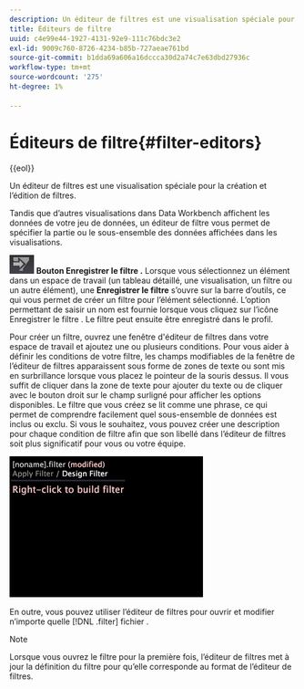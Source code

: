 ```yaml
---
description: Un éditeur de filtres est une visualisation spéciale pour la création et l’édition de filtres.
title: Éditeurs de filtre
uuid: c4e99e44-1927-4131-92e9-111c76bdc3e2
exl-id: 9009c760-8726-4234-b85b-727aeae761bd
source-git-commit: b1dda69a606a16dccca30d2a74c7e63dbd27936c
workflow-type: tm+mt
source-wordcount: '275'
ht-degree: 1%

---
```


# Éditeurs de filtre{#filter-editors}

{{eol}}

Un éditeur de filtres est une visualisation spéciale pour la création et l’édition de filtres.

Tandis que d’autres visualisations dans Data Workbench affichent les données de votre jeu de données, un éditeur de filtre vous permet de spécifier la partie ou le sous-ensemble des données affichées dans les visualisations.

![](assets/filter_edit_toolbar.png) **Bouton Enregistrer le filtre .** Lorsque vous sélectionnez un élément dans un espace de travail (un tableau détaillé, une visualisation, un filtre ou un autre élément), une **Enregistrer le filtre** s’ouvre sur la barre d’outils, ce qui vous permet de créer un filtre pour l’élément sélectionné. L’option permettant de saisir un nom est fournie lorsque vous cliquez sur l’icône Enregistrer le filtre . Le filtre peut ensuite être enregistré dans le profil.

Pour créer un filtre, ouvrez une fenêtre d&#39;éditeur de filtres dans votre espace de travail et ajoutez une ou plusieurs conditions. Pour vous aider à définir les conditions de votre filtre, les champs modifiables de la fenêtre de l’éditeur de filtres apparaissent sous forme de zones de texte ou sont mis en surbrillance lorsque vous placez le pointeur de la souris dessus. Il vous suffit de cliquer dans la zone de texte pour ajouter du texte ou de cliquer avec le bouton droit sur le champ surligné pour afficher les options disponibles. Le filtre que vous créez se lit comme une phrase, ce qui permet de comprendre facilement quel sous-ensemble de données est inclus ou exclu. Si vous le souhaitez, vous pouvez créer une description pour chaque condition de filtre afin que son libellé dans l’éditeur de filtres soit plus significatif pour vous ou votre équipe.

![](assets/vis_FilterEditor_Blank.png)

En outre, vous pouvez utiliser l’éditeur de filtres pour ouvrir et modifier n’importe quelle [!DNL .filter] fichier .

>[!NOTE]
>
>Lorsque vous ouvrez le filtre pour la première fois, l’éditeur de filtres met à jour la définition du filtre pour qu’elle corresponde au format de l’éditeur de filtres.
